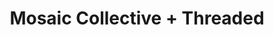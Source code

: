 ---
title: "Mosaic Collective + Threaded"
url: /lynchburg/mosaic-collective-threaded/
shop: Andenken
---